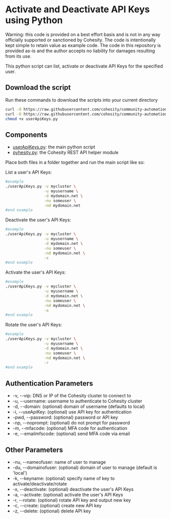 # Activate and Deactivate API Keys using Python

Warning: this code is provided on a best effort basis and is not in any way officially supported or sanctioned by Cohesity. The code is intentionally kept simple to retain value as example code. The code in this repository is provided as-is and the author accepts no liability for damages resulting from its use.

This python script can list, activate or deactivate API Keys for the specified user.

## Download the script

Run these commands to download the scripts into your current directory

```bash
curl -O https://raw.githubusercontent.com/cohesity/community-automation-samples/main/python/userApiKeys/userApiKeys.py
curl -O https://raw.githubusercontent.com/cohesity/community-automation-samples/main/python/pyhesity.py
chmod +x userApiKeys.py
```

## Components

* [userApiKeys.py](https://raw.githubusercontent.com/cohesity/community-automation-samples/main/python/userApiKeys/userApiKeys.py): the main python script
* [pyhesity.py](https://raw.githubusercontent.com/cohesity/community-automation-samples/main/python/pyhesity/pyhesity.py): the Cohesity REST API helper module

Place both files in a folder together and run the main script like so:

List a user's API Keys:

```bash
#example
./userApiKeys.py -v mycluster \
                 -u myusername \
                 -d mydomain.net \
                 -nu someuser \
                 -nd mydomain.net
#end example
```

Deactivate the user's API Keys:

```bash
#example
./userApiKeys.py -v mycluster \
                 -u myusername \
                 -d mydomain.net \
                 -nu someuser \
                 -nd mydomain.net \
                 -x
#end example
```

Activate the user's API Keys:

```bash
#example
./userApiKeys.py -v mycluster \
                 -u myusername \
                 -d mydomain.net \
                 -nu someuser \
                 -nd mydomain.net \
                 -a
#end example
```

Rotate the user's API Keys:

```bash
#example
./userApiKeys.py -v mycluster \
                 -u myusername \
                 -d mydomain.net \
                 -nu someuser \
                 -nd mydomain.net \
                 -r
#end example
```

## Authentication Parameters

* -v, --vip: DNS or IP of the Cohesity cluster to connect to
* -u, --username: username to authenticate to Cohesity cluster
* -d, --domain: (optional) domain of username (defaults to local)
* -i, --useApiKey: (optional) use API key for authentication
* -pwd, --password: (optional) password or API key
* -np, --noprompt: (optional) do not prompt for password
* -m, --mfacode: (optional) MFA code for authentication
* -e, --emailmfscode: (optional) send MFA code via email

## Other Parameters

* -nu, --nameofuser: name of user to manage
* -du, --domainofuser: (optional) domain of user to manage (default is 'local')
* -k, --keyname: (optional) specify name of key to activate/deactivate/rotate
* -x, --deactivate: (optional) deactivate the user's API Keys
* -a, --activate: (optional) activate the user's API Keys
* -r, --rotate: (optional) rotate API key and output new key
* -c, --create: (optional) create new API key
* -z, --delete: (optional) delete API key
